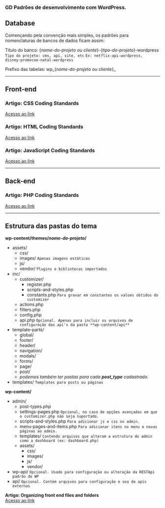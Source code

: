 ### GD Padrões de desenvolvimento com WordPress.

## Database

Començando pela convenção mais simples, os padrões para nomenclaturas de bancos de dados ficam assim:

Título do banco: {*nome-do-projeto ou cliente*}-{*tipo-do-projeto*}-wordpress <br>
`Tipo do projeto: cms, api, site, etc` `Ex: netflix-api-wordpress, disney-promocao-natal-wordpress`

Prefixo das tabelas: wp_{*nome-do-projeto ou cliente*}_

---

## Front-end

### Artigo: CSS Coding Standards
[Acesso ao link](https://developer.wordpress.org/coding-standards/wordpress-coding-standards/css/)

### Artigo: HTML Coding Standards
[Acesso ao link](https://developer.wordpress.org/coding-standards/wordpress-coding-standards/css/)

### Artigo: JavaScript Coding Standards
[Acesso ao link](https://developer.wordpress.org/coding-standards/wordpress-coding-standards/javascript/)

---

## Back-end

### Artigo: PHP Coding Standards
[Acesso ao link](https://developer.wordpress.org/coding-standards/wordpress-coding-standards/php/)

---

## Estrutura das pastas do tema

**wp-content/themes/*nome-do-projeto*/**
- assets/
  - css/
  - images/ `Apenas imagens estáticas`
  - js/
  - vendor/ `Plugins e bibliotecas importados`
- inc/
  - customizer/
    - register.php
    - scripts-and-styles.php
    - constants.php `Para gravar em constantes os valoes obtidos do customizer`
  - actions.php
  - filters.php
  - config.php
  - api.php `Opcional. Apenas para incluir os arquivos de configuração das api's da pasta **wp-content/api**`
- template-parts/
  - global/ 
  - footer/
  - header/
  - navigation/
  - modals/
  - forms/
  - page/
  - post/
  - *podemos também ter pastas para cada **post_type** cadastrado.*
- templates/ `Templates para posts ou páginas`
  
**wp-content/**
- admin/
  - post-types.php
  - settings-pages.php `Opcional, no caso de opções avançadas em que o customizer.php não seja suportado.`
  - scripts-and-styles.php `Para adicionar js e css no admin.`
  - menu-pages-and-items.php `Para adicionar itens no menu e novas páginas ao admin.`
  - templates/ `Contendo arquivos que alteram a estrutura do admin como a dashboard (ex: dashboard.php)`
  - assets/
    - css/
    - images/
    - js/
    - vendor/ 
- wp-api/ `Opcional. Usado para configuração ou alteração da RESTApi padrão do WP`
- api/ `Opcional. Contém arquivos para configuração e uso de apis externas` 
    
**Artigo: Organizing front end files and folders**<br>
[Acesso ao link](https://developer.wordpress.org/themes/basics/organizing-theme-files/)
